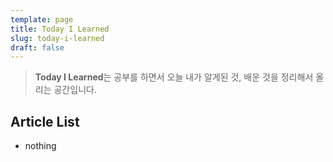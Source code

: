 ```yaml
---
template: page
title: Today I Learned
slug: today-i-learned
draft: false
---
```

> **Today I Learned**는 공부를 하면서 오늘 내가 알게된 것, 배운 것을 정리해서 올리는 공간입니다.

## Article List

* nothing